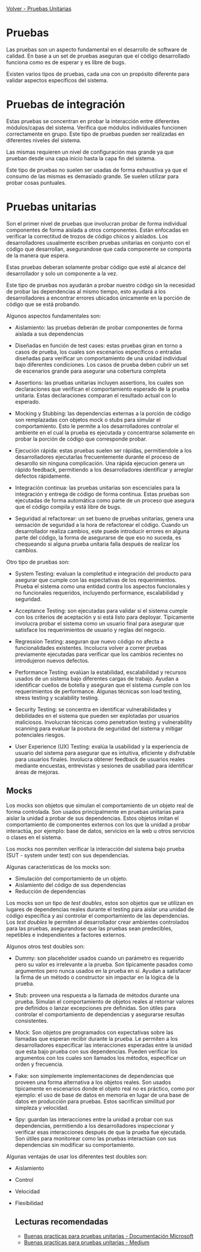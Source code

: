 [Volver - Pruebas Unitarias](https://github.com/IngSoft-DA2/DA2-Tecnologia/blob/unit-testing/README.md)

# Pruebas

Las pruebas son un aspecto fundamental en el desarrollo de software de calidad. En base a un set de pruebas aseguran que el código desarrollado funciona como es de esperar y es libre de bugs.

Existen varios tipos de pruebas, cada una con un propósito diferente para validar aspectos específicos del sistema.

# Pruebas de integración

Estas pruebas se concentran en probar la interacción entre diferentes módulos/capas del sistema. Verifica que módulos individuales funcionen correctamente en grupo. Este tipo de pruebas pueden ser realizadas en diferentes niveles del sistema.

Las mismas requieren un nivel de configuración mas grande ya que prueban desde una capa inicio hasta la capa fin del sistema.

Este tipo de pruebas no suelen ser usadas de forma exhaustiva ya que el consumo de las mismas es demasiado grande. Se suelen utilizar para probar cosas puntuales.

# Pruebas unitarias

Son el primer nivel de pruebas que involucran probar de forma individual componentes de forma aislada a otros componentes. Están enfocadas en verificar la correctitud de trozos de código chicos y aislados. Los desarrolladores usualmente escriben pruebas unitarias en conjunto con el código que desarrollan, asegurandose que cada componente se comporta de la manera que espera.

Estas pruebas deberan solamente probar código que esté al alcance del desarrollador y solo un componente a la vez.

Este tipo de pruebas nos ayudarán a probar nuestro código sin la necesidad de probar las dependencias al mismo tiempo, esto ayudará a los desarrolladores a encontrar errores ubicados únicamente en la porción de código que se está probando.

Algunos aspectos fundamentales son:

- Aislamiento: las pruebas deberán de probar componentes de forma aislada a sus dependencias

- Diseñadas en función de test cases: estas pruebas giran en torno a casos de prueba, los cuales son escenarios específicos o entradas diseñadas para verificar un comportamiento de una unidad individual bajo diferentes condiciones. Los casos de prueba deben cubrir un set de escenarios grande para asegurar una cobertura completa

- Assertions: las pruebas unitarias incluyen assertions, los cuales son declaraciones que verifican el comportamiento esperado de la prueba unitaria. Estas declaraciones comparan el resultado actual con lo esperado.

- Mocking y Stubbing: las dependencias externas a la porción de código son remplazadas con objetos mock o stubs para simular el comportamiento. Esto le permite a los desarrolladores controlar el ambiente en el cual la prueba es ejecutada y concentrarse solamente en probar la porción de código que corresponde probar.

- Ejecución rápida: estas pruebas suelen ser rápidas, permitiendole a los desarrolladores ejecutarlas frecuentemente durante el proceso de desarollo sin ninguna complicación. Una rápida ejecucion genera un rápido feedback, permitiendo a los desarrolladores identificar y arreglar defectos rápidamente.

- Integración continua: las pruebas unitarias son escenciales para la integración y entrega de código de forma continua. Estas pruebas son ejecutadas de forma automática como parte de un proceso que asegura que el código compila y está libre de bugs.

- Seguridad al refactorear: un set bueno de pruebas unitarias, genera una sensación de seguridad a la hora de refactorear el código. Cuando un desarrollador realiza cambios, este puede introducir errores en alguna parte del código, la forma de asegurarse de que eso no suceda, es chequeando si alguna prueba unitaria falla después de realizar los cambios.

Otro tipo de pruebas son:
- System Testing: evaluan la completitud e integración del producto para asegurar que cumple con las espectativas de los requerimientos. Prueba el sistema como una entidad contra los aspectos funcionales y no funcionales requeridos, incluyendo performance, escalabilidad y seguridad.

- Acceptance Testing: son ejecutadas para validar si el sistema cumple con los criterios de aceptación y si está listo para deployar. Típicamente involucra probar el sistema como un usuario final para asegurar que satisface los requerimientos de usuario y reglas del negocio.

- Regression Testing: aseguran que nuevo código no afecta a funcionalidades existentes. Incolucra volver a correr pruebas previamente ejecutadas para verificar que los cambios recientes no introdujeron nuevos defectos.

- Performance Testing: evalúan la estabilidad, escalabilidad y recursos usados de un sistema bajo diferentes cargas de trabajo. Ayudan a identificar cuellos de botella y aseguran que el sistema cumple con los requerimientos de performance. Algunas técnicas son load testing, stress testing y scalability testing.

- Security Testing: se concentra en identificar vulnerabilidades y debilidades en el sistema que pueden ser explotadas por usuarios maliciosos. Involucran técnicas como penetration testing y vulnerability scanning para evaluar la postura de seguridad del sistema y mitigar potenciales riesgos.

- User Experience (UX) Testing: evalúa la usabilidad y la experiencia de usuario del sistema para asegurar que es intuitiva, eficiente y disfrutable para usuarios finales. Involucra obtener feedback de usuarios reales mediante encuestas, entrevistas y sesiones de usabiliad para identificar áreas de mejoras.

## Mocks

Los mocks son objetos que simulan el comportamiento de un objeto real de forma controlada. Son usados principalmente en pruebas unitarias para aislar la unidad a probar de sus dependencias. Estos objetos imitan el comportamiento de componentes externos con los que la unidad a probar interactúa, por ejemplo: base de datos, servicios en la web u otros servicios o clases en el sistema.

Los mocks nos permiten verificar la interacción del sistema bajo prueba (SUT - system under test) con sus dependencias.

Algunas características de los mocks son:

- Simulación del comportamiento de un objeto.
- Aislamiento del código de sus dependencias
- Reducción de dependencias

Los mocks son un tipo de *test doubles*, estos son objetos que se utilizan en lugares de dependencias reales durante el testing para aislar una unidad de código específica y así controlar el comportamiento de las dependencias. Los *test doubles* le permiten al desarrollador crear ambientes controlados para las pruebas, asegurandose que las pruebas sean predecibles, repetibles e independientes a factores externos.

Algunos otros test doubles son:

- Dummy: son placeholder usados cuando un parámetro es requerido pero su valor es irrelevante a la prueba. Son típicamente pasados como argumentos pero nunca usados en la prueba en sí. Ayudan a satisfacer la firma de un método o constructor sin impactar en la lógica de la prueba.

- Stub: proveen una respuesta a la llamada de métodos durante una prueba. Simulan el comportamiento de objetos reales al retornar valores pre definidos o lanzar excepciones pre definidas. Son útiles para controlar el comportamiento de dependencias y asegurarse resultas consistentes.

- Mock: Son objetos pre programados con expectativas sobre las llamadas que esperan recibir durante la prueba. Le permiten a los desarrolladores especificar las interacciones esperadas entre la unidad que esta bajo prueba con sus dependencias. Pueden verificar los argumentos con los cuales son llamados los métodos, específicar un orden y frecuencia.

- Fake: son simplemente implementaciones de dependencias que proveen una forma alternativa a los objetos reales. Son usados típicamente en escenarios donde el objeto real no es práctico, como por ejemplo: el uso de base de datos en memoria en lugar de una base de datos en producción para pruebas. Estos sacrifican similitud por simpleza y velocidad.

- Spy: guardan las interacciones entre la unidad a probar con sus dependencias, permitiendo a los desarrolladores inspeccionar y verificar esas interacciones después de que la prueba fue ejecutada. Son útiles para monitorear como las pruebas interactúan con sus dependencias sin modificar su comportamiento.

Algunas ventajas de usar los diferentes test doubles son:

- Aislamiento
- Control
- Velocidad
- Flexibilidad

  ## Lecturas recomendadas
  - [Buenas practicas para pruebas unitarias - Documentación Microsoft](https://learn.microsoft.com/en-us/dotnet/core/testing/unit-testing-best-practices)
  - [Buenas practicas para pruebas unitarias - Medium](https://medium.com/@kaanfurkanc/unit-testing-best-practices-3a8b0ddd88b5)
